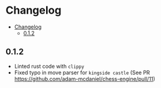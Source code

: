 # Changelog

- [Changelog](#changelog)
  - [0.1.2](#012)

## 0.1.2

- Linted rust code with `clippy`
- Fixed typo in move parser for `kingside castle` (See PR <https://github.com/adam-mcdaniel/chess-engine/pull/11>)
